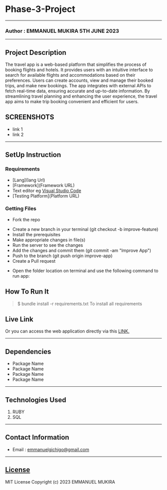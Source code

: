 # Phase-3-Project
*****
### Author : EMMANUEL MUKIRA 5TH JUNE 2023
****
## Project Description
The travel app is a web-based platform that simplifies the process of booking flights and hotels. It provides users with an intuitive interface to search for available flights and accommodations based on their preferences. Users can create accounts, view and manage their booked trips, and make new bookings. The app integrates with external APIs to fetch real-time data, ensuring accurate and up-to-date information. By streamlining travel planning and enhancing the user experience, the travel app aims to make trip booking convenient and efficient for users.

## SCREENSHOTS
- link 1
- link 2


********
## SetUp Instruction
### Requirements
* [Lang](lang Url)
* [Framework](Framework URL)
* Text editor eg [Visual Studio Code](https://code.visualstudio.com/download)
* [Testing Platform](Platform URL)


### Getting Files
* Fork the repo
- Create a new branch in your terminal (git checkout -b improve-feature)
- Install the prerequisites
- Make appropriate changes in file(s)
- Run the server to see the changes
- Add the changes and commit them (git commit -am "Improve App")
- Push to the branch (git push origin improve-app)
- Create a Pull request
* Open the folder location on terminal and use the following command to run app:

## How To Run It
>  $ bundle install -r requirements.txt
To install all requirements

> 
## Live Link
Or you can access the web application directly via this [LINK.](link.com/)
*****
## Dependencies
- Package Name
- Package Name
- Package Name
- Package Name
*****
## Technologies Used
1. RUBY
2. SQL
*****
## Contact Information
* Email : emmanuelgichigo@gmail.com
*****
## [License](LICENSE)
MIT License
Copyright (c) 2023 EMMANUEL MUKIRA